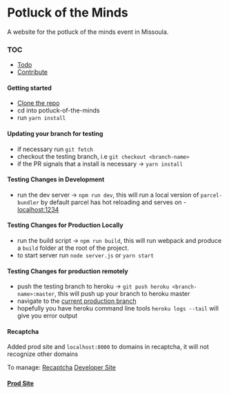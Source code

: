# Potluck of the Minds

A website for the potluck of the minds event in Missoula.

### TOC

- [Todo](/docs/todo)
- [Contribute](/docs/CONTRIBUTING.md)

#### Getting started

- [Clone the repo](git@github.com:iverunamok/potluck-of-the-minds.git)
- cd into potluck-of-the-minds
- run `yarn install`

#### Updating your branch for testing

- if necessary run `git fetch`
- checkout the testing branch, i.e `git checkout <branch-name>`
- if the PR signals that a install is necessary -> `yarn install`

#### Testing Changes in Development

- run the dev server -> `npm run dev`, this will run a local version of `parcel-bundler` by default parcel has hot reloading and serves on - [localhost:1234](localhost:1234)

#### Testing Changes for Production Locally

- run the build script -> `npm run build`, this will run webpack and produce a `build` folder at the root of the project.
- to start server run `node server.js` or `yarn start`

#### Testing Changes for production remotely

- push the testing branch to heroku -> `git push heroku <branch-name>:master`, this will push up your branch to heroku master
- navigate to the [current production branch](https://still-bayou-37564.herokuapp.com/) 
- hopefully you have heroku command line tools `heroku logs --tail` will give you error output

#### Recaptcha

Added prod site and `localhost:8000` to domains in recaptcha, it will not recognize other domains

To manage:
[Recaptcha](https://www.google.com/recaptcha/)
[Developer Site](https://developers.google.com/recaptcha/docs/v3)

#### [Prod Site](https://www.potluckoftheminds.com/)
